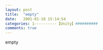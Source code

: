 ```yaml
---
layout: post
title:  "empty"
date:   2001-01-10 15:14:54
categories: 1----------【Unity】##########
comments: true
---
```

empty
